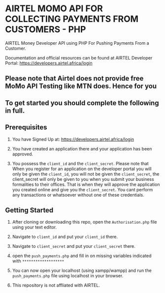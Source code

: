 # AIRTEL MOMO API FOR COLLECTING PAYMENTS FROM CUSTOMERS -  PHP
AIRTEL Money Developer API using PHP For Pushing Payments From a Customer.

Documentation and official resources can be found at AIRTEL Developer Portal: https://developers.airtel.africa/login

## Please note that Airtel does not provide free MoMo API Testing like MTN does. Hence for you
## To get started you should complete the following in full.
## Prerequisites
1. You have Signed Up at: https://developers.airtel.africa/login

2. You have created an application there and your application has been approved.

3. You possess the `client_id` and the `client_secret`. Please note that When you register for an 
application on the developer portal you will only be given the `client_id`, you will not be given
the `client_secret`, the client_secret will only be given to you when you submit your business
formalities to their offices. That is when they will approve the application you created online
and give you the `client_secret`. You cant perform any transactions or whatsoever without one
of these credentials.     


## Getting Started
1. After cloning or downloading this repo, open the `Authorisation.php` file using your text editor.

2. Navigate to `client_id` and put your `client_id` there.

3. Navigate to `client_secret` and put your `client_secret` there.

4. open the `push_payments.php` and fill in on missing variables indicated with `*******************` 

5. You can now open your localhost (using xampp/wampp) and run the `push_payments.php` file using localhost in your browser.

6. This repository is not affliated with AIRTEL.